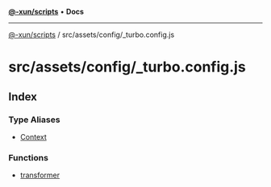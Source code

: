 [**@-xun/scripts**](../../../../README.md) • **Docs**

***

[@-xun/scripts](../../../../README.md) / src/assets/config/\_turbo.config.js

# src/assets/config/\_turbo.config.js

## Index

### Type Aliases

- [Context](type-aliases/Context.md)

### Functions

- [transformer](functions/transformer.md)
